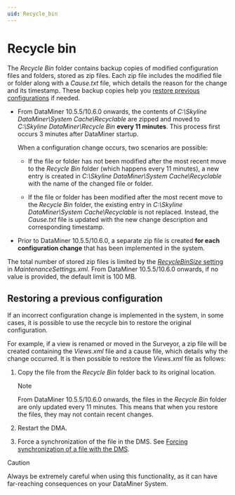 ```yaml
---
uid: Recycle_bin
---
```


# Recycle bin

The *Recycle Bin* folder contains backup copies of modified configuration files and folders, stored as zip files. Each zip file includes the modified file or folder along with a *Cause.txt* file, which details the reason for the change and its timestamp. These backup copies help you [restore previous configurations](#restoring-a-previous-configuration) if needed.

- From DataMiner 10.5.5/10.6.0 onwards, the contents of *C:\Skyline DataMiner\System Cache\Recyclable* are zipped and moved to *C:\Skyline DataMiner\Recycle Bin* **every 11 minutes**. This process first occurs 3 minutes after DataMiner startup.

  When a configuration change occurs, two scenarios are possible:

  - If the file or folder has not been modified after the most recent move to the *Recycle Bin* folder (which happens every 11 minutes), a new entry is created in *C:\Skyline DataMiner\System Cache\Recyclable* with the name of the changed file or folder.

  - If the file or folder has been modified after the most recent move to the *Recycle Bin* folder, the existing entry in *C:\Skyline DataMiner\System Cache\Recyclable* is not replaced. Instead, the *Cause.txt* file is updated with the new change description and corresponding timestamp.

- Prior to DataMiner 10.5.5/10.6.0, a separate zip file is created **for each configuration change** that has been implemented in the system.

The total number of stored zip files is limited by the [*RecycleBinSize* setting](xref:MaintenanceSettings_xml#recyclebinsize) in *MaintenanceSettings.xml*. From DataMiner 10.5.5/10.6.0 onwards<!--RN 40565-->, if no value is provided, the default limit is 100 MB.

## Restoring a previous configuration

If an incorrect configuration change is implemented in the system, in some cases, it is possible to use the recycle bin to restore the original configuration.

For example, if a view is renamed or moved in the Surveyor, a zip file will be created containing the *Views.xml* file and a cause file, which details why the change occurred. It is then possible to restore the *Views.xml* file as follows:

1. Copy the file from the *Recycle Bin* folder back to its original location.

   > [!NOTE]
   > From DataMiner 10.5.5/10.6.0 onwards<!--RN 40565-->, the files in the *Recycle Bin* folder are only updated every 11 minutes. This means that when you restore the files, they may not contain recent changes.

1. Restart the DMA.

1. Force a synchronization of the file in the DMS. See [Forcing synchronization of a file with the DMS](xref:Synchronizing_data_between_DataMiner_Agents#forcing-synchronization-of-a-file-with-the-dms).

> [!CAUTION]
> Always be extremely careful when using this functionality, as it can have far-reaching consequences on your DataMiner System.
